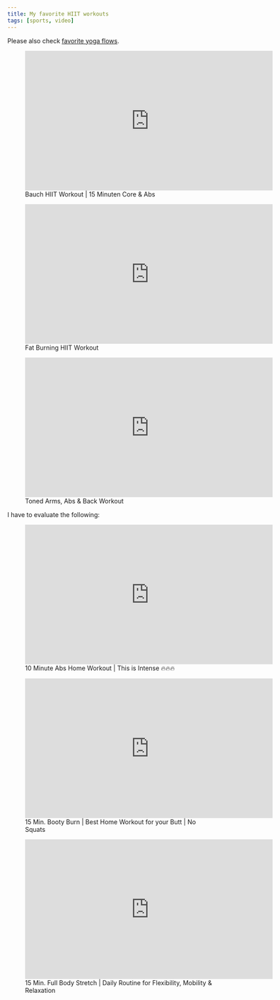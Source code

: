```yaml
---
title: My favorite HIIT workouts
tags: [sports, video]
---
```

Please also check [favorite yoga flows](/2020-05-10-my-favorite-yoga-flows/).

<figure>
<iframe width="560" height="315" src="https://www.youtube.com/embed/mJjxKfl6qr0" title="YouTube video player" frameborder="0" allow="accelerometer; autoplay; clipboard-write; encrypted-media; gyroscope; picture-in-picture" allowfullscreen></iframe>
<figcaption>Bauch HIIT Workout | 15 Minuten Core & Abs</figcaption>
</figure>

<figure>
<iframe width="560" height="315" src="https://www.youtube.com/embed/ZO9IG-6SYJA" title="YouTube video player" frameborder="0" allow="accelerometer; autoplay; clipboard-write; encrypted-media; gyroscope; picture-in-picture" allowfullscreen></iframe>
<figcaption>Fat Burning HIIT Workout</figcaption>
</figure>

<figure>
<iframe width="560" height="315" src="https://www.youtube.com/embed/b2sdVtXNecs" title="YouTube video player" frameborder="0" allow="accelerometer; autoplay; clipboard-write; encrypted-media; gyroscope; picture-in-picture" allowfullscreen></iframe>
<figcaption>Toned Arms, Abs & Back Workout</figcaption>
</figure>

I have to evaluate the following:

<figure>
<iframe width="560" height="315" src="https://www.youtube.com/embed/7P4-W0D21fg" title="YouTube video player" frameborder="0" allow="accelerometer; autoplay; clipboard-write; encrypted-media; gyroscope; picture-in-picture" allowfullscreen></iframe>
<figcaption>10 Minute Abs Home Workout | This is Intense 🔥🔥🔥</figcaption>
</figure>

<figure>
<iframe width="560" height="315" src="https://www.youtube.com/embed/ajK3KMWHI60" title="YouTube video player" frameborder="0" allow="accelerometer; autoplay; clipboard-write; encrypted-media; gyroscope; picture-in-picture" allowfullscreen></iframe>
<figcaption>15 Min. Booty Burn | Best Home Workout for your Butt | No Squats</figcaption>
</figure>

<figure>
<iframe width="560" height="315" src="https://www.youtube.com/embed/g_tea8ZNk5A" title="YouTube video player" frameborder="0" allow="accelerometer; autoplay; clipboard-write; encrypted-media; gyroscope; picture-in-picture" allowfullscreen></iframe>
<figcaption>15 Min. Full Body Stretch | Daily Routine for Flexibility, Mobility & Relaxation</figcaption>
</figure>



